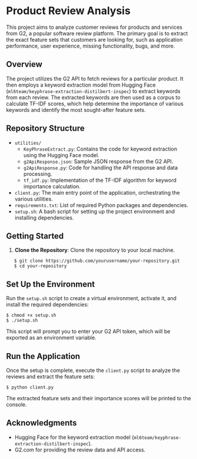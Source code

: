 # Product Review Analysis

This project aims to analyze customer reviews for products and services from G2, a popular software review platform. The primary goal is to extract the exact feature sets that customers are looking for, such as application performance, user experience, missing functionality, bugs, and more.

## Overview

The project utilizes the G2 API to fetch reviews for a particular product. It then employs a keyword extraction model from Hugging Face (`ml6team/keyphrase-extraction-distilbert-inspec`) to extract keywords from each review. The extracted keywords are then used as a corpus to calculate TF-IDF scores, which help determine the importance of various keywords and identify the most sought-after feature sets.

## Repository Structure

- `utilities/`
  - `KeyPhraseExtract.py`: Contains the code for keyword extraction using the Hugging Face model.
  - `g2ApiResponse.json`: Sample JSON response from the G2 API.
  - `g2ApiResponse.py`: Code for handling the API response and data processing.
  - `tf_idf.py`: Implementation of the TF-IDF algorithm for keyword importance calculation.
- `client.py`: The main entry point of the application, orchestrating the various utilities.
- `requirements.txt`: List of required Python packages and dependencies.
- `setup.sh`: A bash script for setting up the project environment and installing dependencies.

## Getting Started

1. **Clone the Repository**: Clone the repository to your local machine.

```
   $ git clone https://github.com/yourusername/your-repository.git
   $ cd your-repository
```

## Set Up the Environment

Run the `setup.sh` script to create a virtual environment, activate it, and install the required dependencies:

```
$ chmod +x setup.sh
$ ./setup.sh
```

This script will prompt you to enter your G2 API token, which will be exported as an environment variable.

## Run the Application

Once the setup is complete, execute the `client.py` script to analyze the reviews and extract the feature sets:

``` 
$ python client.py
```

The extracted feature sets and their importance scores will be printed to the console.

## Acknowledgments

- Hugging Face for the keyword extraction model (`ml6team/keyphrase-extraction-distilbert-inspec`).
- G2.com for providing the review data and API access.
